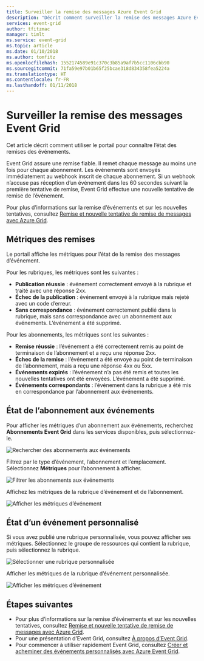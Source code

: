 ```yaml
---
title: Surveiller la remise des messages Azure Event Grid
description: "Décrit comment surveiller la remise des messages Azure Event Grid."
services: event-grid
author: tfitzmac
manager: timlt
ms.service: event-grid
ms.topic: article
ms.date: 01/10/2018
ms.author: tomfitz
ms.openlocfilehash: 1552174589e91c370c3b85a9af7b5cc1106cbb90
ms.sourcegitcommit: 71fa59e97b01b65f25bcae318d834358fea5224a
ms.translationtype: HT
ms.contentlocale: fr-FR
ms.lasthandoff: 01/11/2018
---
```

# <a name="monitor-event-grid-message-delivery"></a>Surveiller la remise des messages Event Grid 

Cet article décrit comment utiliser le portail pour connaître l’état des remises des événements.

Event Grid assure une remise fiable. Il remet chaque message au moins une fois pour chaque abonnement. Les événements sont envoyés immédiatement au webhook inscrit de chaque abonnement. Si un webhook n’accuse pas réception d’un événement dans les 60 secondes suivant la première tentative de remise, Event Grid effectue une nouvelle tentative de remise de l’événement.

Pour plus d’informations sur la remise d’événements et sur les nouvelles tentatives, consultez [Remise et nouvelle tentative de remise de messages avec Azure Grid](delivery-and-retry.md).

## <a name="delivery-metrics"></a>Métriques des remises

Le portail affiche les métriques pour l’état de la remise des messages d’événement.

Pour les rubriques, les métriques sont les suivantes :

* **Publication réussie** : événement correctement envoyé à la rubrique et traité avec une réponse 2xx.
* **Échec de la publication** : événement envoyé à la rubrique mais rejeté avec un code d’erreur.
* **Sans correspondance** : événement correctement publié dans la rubrique, mais sans correspondance avec un abonnement aux événements. L’événement a été supprimé.

Pour les abonnements, les métriques sont les suivantes :

* **Remise réussie** : l’événement a été correctement remis au point de terminaison de l’abonnement et a reçu une réponse 2xx.
* **Échec de la remise** : l’événement a été envoyé au point de terminaison de l’abonnement, mais a reçu une réponse 4xx ou 5xx.
* **Événements expirés** : l’événement n’a pas été remis et toutes les nouvelles tentatives ont été envoyées. L’événement a été supprimé.
* **Événements correspondants** : l’événement dans la rubrique a été mis en correspondance par l’abonnement aux événements.

## <a name="event-subscription-status"></a>État de l’abonnement aux événements

Pour afficher les métriques d’un abonnement aux événements, recherchez **Abonnements Event Grid** dans les services disponibles, puis sélectionnez-le.

![Rechercher des abonnements aux événements](./media/monitor-event-delivery/select-event-subscriptions.png)

Filtrez par le type d’événement, l’abonnement et l’emplacement. Sélectionnez **Métriques** pour l’abonnement à afficher.

![Filtrer les abonnements aux événements](./media/monitor-event-delivery/filter-events.png)

Affichez les métriques de la rubrique d’événement et de l’abonnement.

![Afficher les métriques d’événement](./media/monitor-event-delivery/subscription-metrics.png)

## <a name="custom-event-status"></a>État d’un événement personnalisé

Si vous avez publié une rubrique personnalisée, vous pouvez afficher ses métriques. Sélectionnez le groupe de ressources qui contient la rubrique, puis sélectionnez la rubrique.

![Sélectionner une rubrique personnalisée](./media/monitor-event-delivery/select-custom-topic.png)

Afficher les métriques de la rubrique d’événement personnalisée.

![Afficher les métriques d’événement](./media/monitor-event-delivery/custom-topic-metrics.png)

## <a name="next-steps"></a>Étapes suivantes

* Pour plus d’informations sur la remise d’événements et sur les nouvelles tentatives, consultez [Remise et nouvelle tentative de remise de messages avec Azure Grid](delivery-and-retry.md).
* Pour une présentation d’Event Grid, consultez [À propos d’Event Grid](overview.md).
* Pour commencer à utiliser rapidement Event Grid, consultez [Créer et acheminer des événements personnalisés avec Azure Event Grid](custom-event-quickstart.md).
